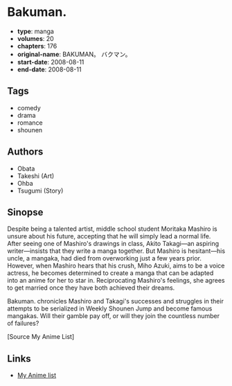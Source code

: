 # Bakuman.

-   **type**: manga
-   **volumes**: 20
-   **chapters**: 176
-   **original-name**: BAKUMAN。 バクマン。
-   **start-date**: 2008-08-11
-   **end-date**: 2008-08-11

## Tags

-   comedy
-   drama
-   romance
-   shounen

## Authors

-   Obata
-   Takeshi (Art)
-   Ohba
-   Tsugumi (Story)

## Sinopse

Despite being a talented artist, middle school student Moritaka Mashiro is unsure about his future, accepting that he will simply lead a normal life. After seeing one of Mashiro's drawings in class, Akito Takagi—an aspiring writer—insists that they write a manga together. But Mashiro is hesitant—his uncle, a mangaka, had died from overworking just a few years prior. However, when Mashiro hears that his crush, Miho Azuki, aims to be a voice actress, he becomes determined to create a manga that can be adapted into an anime for her to star in. Reciprocating Mashiro's feelings, she agrees to get married once they have both achieved their dreams.

Bakuman. chronicles Mashiro and Takagi's successes and struggles in their attempts to be serialized in Weekly Shounen Jump and become famous mangakas. Will their gamble pay off, or will they join the countless number of failures?

[Source My Anime List]

## Links

-   [My Anime list](https://myanimelist.net/manga/9711/Bakuman)
